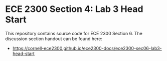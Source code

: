 
# ECE 2300 Section 4: Lab 3 Head Start

This repository contains source code for ECE 2300 Section 6. The discussion section handout can be found here:

 - https://cornell-ece2300.github.io/ece2300-docs/ece2300-sec06-lab3-head-start
